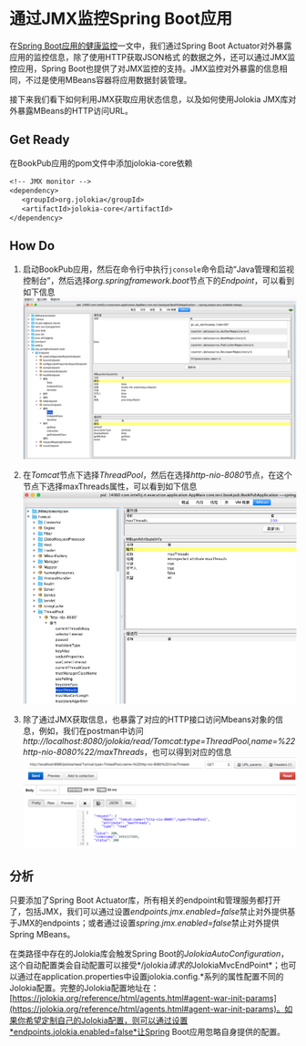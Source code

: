 # 通过JMX监控Spring Boot应用

在[Spring Boot应用的健康监控](spring-boot-health-monitor.md)一文中，我们通过Spring Boot Actuator对外暴露应用的监控信息，除了使用HTTP获取JSON格式 的数据之外，还可以通过JMX监控应用，Spring Boot也提供了对JMX监控的支持。JMX监控对外暴露的信息相同，不过是使用MBeans容器将应用数据封装管理。

接下来我们看下如何利用JMX获取应用状态信息，以及如何使用Jolokia JMX库对外暴露MBeans的HTTP访问URL。

## Get Ready

在BookPub应用的pom文件中添加jolokia-core依赖

```
<!-- JMX monitor -->
<dependency>
   <groupId>org.jolokia</groupId>
   <artifactId>jolokia-core</artifactId>
</dependency>
```

## How Do

1. 启动BookPub应用，然后在命令行中执行`jconsole`命令启动“Java管理和监视控制台”，然后选择*org.springframework.boot*节点下的*Endpoint*，可以看到如下信息
![Java管理和监视控制台](images/2.png)

2.  在*Tomcat*节点下选择*ThreadPool*，然后在选择*http-nio-8080*节点，在这个节点下选择maxThreads属性，可以看到如下信息
![查看应用的最大并发线程数](images/1e.png)

3. 除了通过JMX获取信息，也暴露了对应的HTTP接口访问Mbeans对象的信息，例如，我们在postman中访问*http://localhost:8080/jolokia/read/Tomcat:type=ThreadPool,name=%22http-nio-8080%22/maxThreads*，也可以得到对应的信息
![通过HTTP访问应用的最大并发线程数](images/ac.png)

## 分析

只要添加了Spring Boot Actuator库，所有相关的endpoint和管理服务都打开了，包括JMX，我们可以通过设置*endpoints.jmx.enabled=false*禁止对外提供基于JMX的endpoints；或者通过设置*spring.jmx.enabled=false*禁止对外提供Spring MBeans。

在类路径中存在的Jolokia库会触发Spring Boot的*JolokiaAutoConfiguration*，这个自动配置类会自动配置可以接受*/jolokia*请求的*JolokiaMvcEndPoint*；也可以通过在application.properties中设置jolokia.config.*系列的属性配置不同的Jolokia配置。完整的Jolokia配置地址在：[https://jolokia.org/reference/html/agents.html#agent-war-init-params](https://jolokia.org/reference/html/agents.html#agent-war-init-params)。如果你希望定制自己的Jolokia配置，则可以通过设置*endpoints.jolokia.enabled=false*让Spring Boot应用忽略自身提供的配置。
